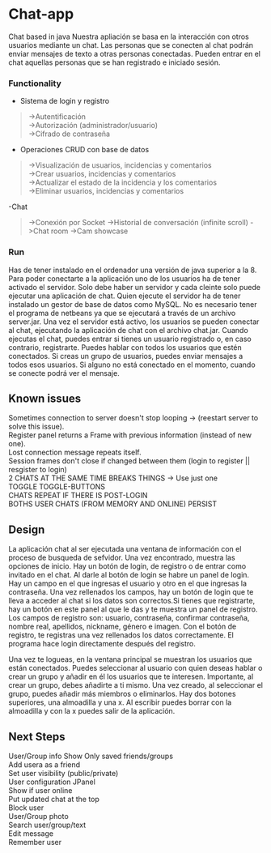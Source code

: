 # Chat-app
Chat based in java
Nuestra apliación se basa en la interacción con otros usuarios mediante un chat.
Las personas que se conecten al chat podrán enviar mensajes de texto a otras 
personas conectadas. Pueden entrar en el chat aquellas personas que se han registrado
e iniciado sesión.

### Functionality
- Sistema de login y registro  
>  ->Autentificación  
>  ->Autorización (administrador/usuario)  
>  ->Cifrado de contraseña  
    
- Operaciones CRUD con base de datos  
>  ->Visualización de usuarios, incidencias y comentarios  
>  ->Crear usuarios, incidencias y comentarios  
>  ->Actualizar el estado de la incidencia y los comentarios  
>  ->Eliminar usuarios, incidencias y comentarios  
  
-Chat
> ->Conexión por Socket
> ->Historial de conversación (infinite scroll)
> ->Chat room
> ->Cam showcase

### Run
Has de tener instalado en el ordenador una versión de java superior a la 8.
Para poder conectarte a la aplicación uno de los usuarios ha de tener activado el servidor. 
Solo debe haber un servidor y cada cleinte solo puede ejecutar una aplicación de chat. 
Quien ejecute el servidor ha de tener instalado un gestor de base de datos como MySQL. No es 
necesario tener el programa de netbeans ya que se ejecutará a través de un archivo server.jar. 
Una vez el servidor está activo, los usuarios se pueden conectar al chat, ejecutando
la aplicación de chat con el archivo chat.jar. Cuando ejecutas el chat, puedes entrar si 
tienes un usuario registrado o, en caso contrario, registrarte. Puedes hablar con todos los
usuarios que estén conectados. Si creas un grupo de usuarios, puedes enviar mensajes
a todos esos usuarios. Si alguno no está conectado en el momento, cuando se conecte
podrá ver el mensaje. 
 
## Known issues
Sometimes connection to server doesn't stop looping -> (reestart server to solve this issue).  
Register panel returns a Frame with previous information (instead of new one).  
Lost connection message repeats itself.  
Session frames don't close if changed between them (login to register || resgister to login)  
2 CHATS AT THE SAME TIME BREAKS THINGS -> Use just one  
TOGGLE TOGGLE-BUTTONS  
CHATS REPEAT IF THERE IS POST-LOGIN  
BOTHS USER CHATS (FROM MEMORY AND ONLINE) PERSIST  

## Design
La aplicación chat al ser ejecutada una ventana de información con el proceso de busqueda de sefvidor. 
Una vez encontrado, muestra las opciones de inicio. Hay un botón de 
login, de registro o de entrar como invitado en el chat. Al darle al botón de login
se habre un panel de login. Hay un campo en el que ingresas el usuario y otro en 
el que ingresas la contraseña. Una vez rellenados los campos, hay un botón de login que te 
lleva a acceder al chat si los datos son correctos.Si tienes que registrarte, hay un botón 
en este panel al que le das y te muestra un panel de registro. Los campos de registro
son: usuario, contraseña, confirmar contraseña, nombre real, apellidos, nickname,
género e imagen. Con el botón de registro, te registras una vez rellenados los datos correctamente.
El programa hace login directamente después del registro.

Una vez te logueas, en la ventana principal se muestran los usuarios que están conectados.
Puedes seleccionar al usuario con quien deseas hablar o crear un grupo y añadir en él 
los usuarios que te interesen. Importante, al crear un grupo, debes añadirte a ti mismo.
 Una vez creado, al seleccionar el grupo, puedes añadir 
más miembros o eliminarlos. Hay dos botones superiores, una almoadilla y una x. Al escribir 
puedes borrar con la almoadilla y con la x puedes salir de la aplicación.


## Next Steps
User/Group info 
Show Only saved friends/groups    
Add usera as a friend  
Set user visibility (public/private)  
User configuration JPanel  
Show if user online  
Put updated chat at the top  
Block user  
User/Group photo  
Search user/group/text  
Edit message  
Remember user  
